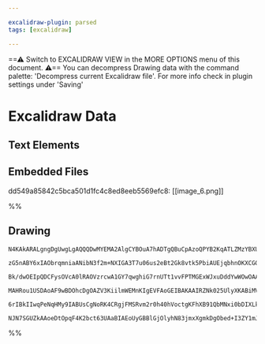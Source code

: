 ```yaml
---

excalidraw-plugin: parsed
tags: [excalidraw]

---
```

==⚠  Switch to EXCALIDRAW VIEW in the MORE OPTIONS menu of this document. ⚠== You can decompress Drawing data with the command palette: 'Decompress current Excalidraw file'. For more info check in plugin settings under 'Saving'


# Excalidraw Data
## Text Elements
## Embedded Files
dd549a85842c5bca501d1fc4c8ed8eeb5569efc8: [[image_6.png]]

%%
## Drawing
```compressed-json
N4KAkARALgngDgUwgLgAQQQDwMYEMA2AlgCYBOuA7hADTgQBuCpAzoQPYB2KqATLZMzYBXUtiRoIACyhQ4zZAHoFAc0JRJQgEYA6bGwC2CgF7N6hbEcK4OCtptbErHALRY8RMpWdx8Q1TdIEfARcZgRmBShcZQUebQBWbR4aOiCEfQQOKGZuAG1wMFAwYogSbggAVWxCAEkAdgAGAGYAMQBBAGFnAE4jAH0AZQAlBv0ARRgoFOLIWERywn1opH4S

zG5nABY6xIAObrqmniaANibN3f2m+NXIGA3T7u06us2eBt2Gk8vtk5PbiAUEjqbhnOKXCGQyEAyQIQjKaTca7/AqQazKYLcBoA5hQUhsADWCA6bHwbFI5Tx1mYcFwgSy0xKmlw2AJynxQg4xBJZIpEipHBpdMyUwBADNCPh8ANYJiJIIPIyBHjCQgAOrAyTcPioiC4/FEmUwOXoBVlAEchEccI5NAARgBbFp1Vg3DtDWxuvZwjgNWIttQuQAuuLy

Bk/dwOEIpQDCFysOVcA0lRAOVzrcwA1GY7qwghiG7rnUTt1vvFPTMGExWJxuDddYwWOwOAA5ThiN3FzbxHi7HsoyuEZgAETSUHz3DFBDCAM0wi5AFFghkslno/gAUI4MRcOOC/bDs1djweI06jxugCiBwCZH11e2KyJ2gp/gZ7molAhAGIIguXHlBTCVggjCRiGIeJNm6XA+12N5sHiTQ8HLO1iDtMVsE2bBdnzHCEE0eJ4hLBAMN2FNmHccRA1R

MAHRou1USDAoAF9wBDOhcDgOAZV3KiilmWEMnKIgEVFAoGEIBAKAAIRZNk025UlyXKABiMV1I0xkIGwER6SgGpx30GUDWJJS+XQFS7QQKyrK0nTSD0gz0lk1lvU5RTeUpchBVpPS7N0kUnP0FpJWlWUqL1UlzXE+zHMM4zVQ1YgQTQHUSliwL4pVQ1wvKM0C1WbSAqyIKhmEK0bTdQqMpKwyAHlnTUe57Q9ariv0wyWk4KAWlwfRJWa1B63S9qgq

6rIBkIIwqPeNqHMy9IABUsCgNoRK4CRgjFMSRvm2r0h40hVoctgKFhXB91QbMNxi0bDIXLk2hOs6QkuiA6XxKg5ri9Ins+xb4AihStIo/EpQADSRXttD+Ii7UuUsLk2TZCtB0l8AATSRIjnh4eJGk+Bo6l2O08cKow2AMbh+MgegCCEKiGOKZjvoW/QyvcjMf2Bwr2RISbpu1CtID54gZQQOA6150gSAAWTYYgEAe3BNGCS7X3fEpRZ5ZS0BpiBp

NJN7SGUZkAAoeDtOpqF4K2bct63UAaBIAEoUyGBBlGjOlyhN83jmxXgmkDgObed+I3ZY1mJuyhAGqgZs1xzEoxTDBAPfjGWOEAvXdUyFW1e4PEGYBbAiEltBi4QAEOD6qiq8dIQoGvevSAZqPxLsAArBBsGyAZa7geXFeV1Xn1QDXq/ElkE8YRbKfwandTmCKwmCPvmxTHTcQMAH5jQa6HyfdXpynyt8FCVaN7nhe7ylFjwBZuhgPCanWOYoA===
```
%%